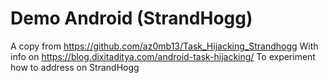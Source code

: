 # Demo Android (StrandHogg)
A copy from https://github.com/az0mb13/Task_Hijacking_Strandhogg
With info on https://blog.dixitaditya.com/android-task-hijacking/
To experiment how to address on StrandHogg

